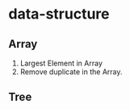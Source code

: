 # data-structure

## Array 
  1. Largest Element in Array
  2. Remove duplicate in the Array.

## Tree 
